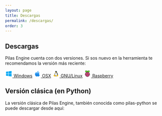 ```yaml
---
layout: page
title: Descargas
permalink: /descargas/
order: 3
---
```


## Descargas

Pilas Engine cuenta con dos versiones. Si sos nuevo en la herramienta te recomendamos la versión más reciente:

<div class="tc">
  <a class="dib pa2 br2 bn bg-light-blue dark-gray f6 pointer dim link" href="descargas"><img src="/assets/iconos/windows.png" class="fl mr2"/> Windows</a>
  <a class="dib pa2 br2 bn bg-light-blue dark-gray f6 pointer dim link" href="descargas"><img src="/assets/iconos/osx.png" class="fl mr2"/> OSX</a>
  <a class="dib pa2 br2 bn bg-light-blue dark-gray f6 pointer dim link" href="descargas"><img src="/assets/iconos/linux.png" class="fl mr2"/> GNU/Linux</a>
  <a class="dib pa2 br2 bn bg-light-blue dark-gray f6 pointer dim link" href="descargas"><img src="/assets/iconos/raspberry.png" class="fl mr2"/> Raspberry</a>
</div>

## Versión clásica (en Python)

La versión clásica de Pilas Engine, también conocida como pilas-python se puede descargar desde aquí:
